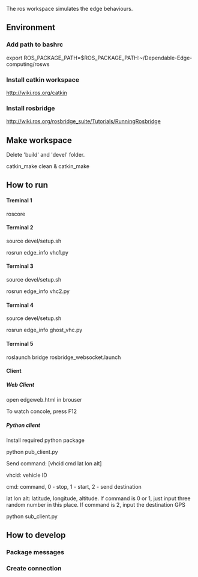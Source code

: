 
The ros workspace simulates the edge behaviours. 

## Environment

### Add path to bashrc

export ROS_PACKAGE_PATH=$ROS_PACKAGE_PATH:~/Dependable-Edge-computing/rosws

### Install catkin workspace

http://wiki.ros.org/catkin

### Install rosbridge

http://wiki.ros.org/rosbridge_suite/Tutorials/RunningRosbridge

## Make workspace

Delete 'build' and 'devel' folder. 

catkin_make clean & catkin_make

## How to run

#### Treminal 1

roscore

#### Terminal 2

source devel/setup.sh

rosrun edge_info vhc1.py

#### Terminal 3

source devel/setup.sh

rosrun edge_info vhc2.py


#### Terminal 4

source devel/setup.sh

rosrun edge_info ghost_vhc.py


#### Terminal 5

roslaunch bridge rosbridge_websocket.launch

#### Client 

##### Web Client

open edgeweb.html in brouser

To watch concole, press F12

##### Python client
Install required python package

python pub_client.py

Send command: [vhcid cmd lat lon alt]

vhcid: vehicle ID

cmd: command, 0 - stop, 1 - start, 2 - send destination

lat lon alt: latitude, longitude, altitude. If command is 0 or 1, just input three random number in this place. If command  is 2, input the destination GPS

python sub_client.py


## How to develop

### Package messages

### Create connection





